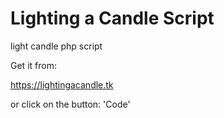 # Lighting a Candle Script
light candle php script

Get it from:

https://lightingacandle.tk

or click on the button: 'Code'
